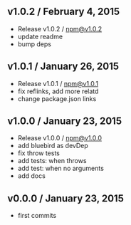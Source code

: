 

## v1.0.2 / February 4, 2015
- Release v1.0.2 / npm@v1.0.2
- update readme
- bump deps

## v1.0.1 / January 26, 2015
- Release v1.0.1 / npm@v1.0.1
- fix reflinks, add more relatd
- change package.json links

## v1.0.0 / January 23, 2015
- Release v1.0.0 / npm@v1.0.0
- add bluebird as devDep
- fix throw tests
- add tests: when throws
- add test: when no arguments
- add docs

## v0.0.0 / January 23, 2015
- first commits